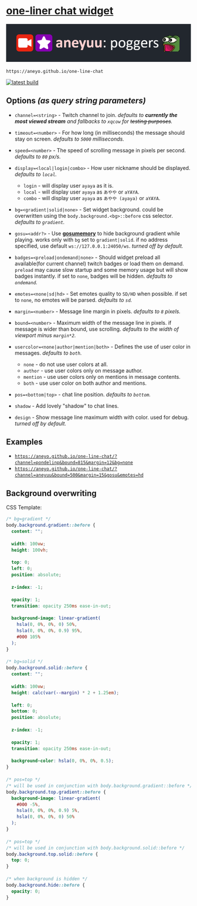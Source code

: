 # [**one-liner chat widget**](https://aneyo.github.io/one-line-chat)

![](./poggers.png)

```
https://aneyo.github.io/one-line-chat
```

[![latest build](https://github.com/aneyo/one-line-chat/actions/workflows/pages/pages-build-deployment/badge.svg)](https://github.com/aneyo/one-line-chat/actions/workflows/pages/pages-build-deployment)

## Options _(as query string parameters)_

- `channel=<string>` - Twitch channel to join. _defaults to **currently the most viewed stream** and fallbacks to `xqcow` for ~~testing purposes~~._

- `timeout=<number>` - For how long (in milliseconds) the message should stay on screen. _defaults to `5000` milliseconds._

- `speed=<number>` - The speed of scrolling message in pixels per second. _defaults to `80` px/s._

- `display=<local|login|combo>` - How user nickname should be displayed. _defaults to `local`._

  - `login` - will display user `ayaya` as it is.
  - `local` - will display user `ayaya` as `あやや` or `aYAYA`.
  - `combo` - will display user `ayaya` as `あやや (ayaya)` or `aYAYA`.

- `bg=<gradient|solid|none>` - Set widget background. could be overwritten using the `body.background.<bg>::before` css selector. _defaults to `gradient`._

- `gosu=<addr?>` - Use [**gosumemory**](https://github.com/l3lackShark/gosumemory) to hide background gradient while playing. works only with `bg` set to `gradient|solid`. if no address specified, use default `ws://127.0.0.1:24050/ws`. _turned off by default._

- `badges=<preload|ondemand|none>` - Should widget preload all available(for current channel) twitch badges or load them on demand. `preload` may cause slow startup and some memory usage but will show badges instantly. if set to `none`, badges will be hidden. _defaults to `ondemand`._

- `emotes=<none|sd|hd>` - Set emotes quality to `SD/HD` when possible. if set to `none`, no emotes will be parsed. _defaults to `sd`._

- `margin=<number>` - Message line margin in pixels. _defaults to `8` pixels._

- `bound=<number>` - Maximum width of the message line in pixels. if message is wider than bound, use scrolling. _defaults to the width of viewport minus `margin*2`._

- `usercolor=<none|author|mention|both>` - Defines the use of user color in messages. _defaults to `both`._

  - `none` - do not use user colors at all.
  - `author` - use user colors only on message author.
  - `mention` - use user colors only on mentions in message contents.
  - `both` - use user color on both author and mentions.

- `pos=<bottom|top>` - chat line position. _defaults to `bottom`._

- `shadow` - Add lovely "shadow" to chat lines.

- `design` - Show message line maximum width with color. used for debug. _turned off by default._

## Examples

- [`https://aneyo.github.io/one-line-chat/?channel=pondelinp&bound=815&margin=12&bg=none`](https://aneyo.github.io/one-line-chat/?channel=pondelinp&bound=815&margin=12&bg=none)
- [`https://aneyo.github.io/one-line-chat/?channel=aneyuu&bound=500&margin=15&gosu&emotes=hd`](https://aneyo.github.io/one-line-chat/?channel=aneyuu&bound=500&margin=15&gosu&emotes=hd)

## Background overwriting

CSS Template:

```css
/* bg=gradient */
body.background.gradient::before {
  content: "";

  width: 100vw;
  height: 100vh;

  top: 0;
  left: 0;
  position: absolute;

  z-index: -1;

  opacity: 1;
  transition: opacity 250ms ease-in-out;

  background-image: linear-gradient(
    hsla(0, 0%, 0%, 0) 50%,
    hsla(0, 0%, 0%, 0.9) 95%,
    #000 105%
  );
}

/* bg=solid */
body.background.solid::before {
  content: "";

  width: 100vw;
  height: calc(var(--margin) * 2 + 1.25em);

  left: 0;
  bottom: 0;
  position: absolute;

  z-index: -1;

  opacity: 1;
  transition: opacity 250ms ease-in-out;

  background-color: hsla(0, 0%, 0%, 0.5);
}

/* pos=top */
/* will be used in conjunction with body.background.gradient::before */
body.background.top.gradient::before {
  background-image: linear-gradient(
    #000 -5%,
    hsla(0, 0%, 0%, 0.9) 5%,
    hsla(0, 0%, 0%, 0) 50%
  );
}

/* pos=top */
/* will be used in conjunction with body.background.solid::before */
body.background.top.solid::before {
  top: 0;
}

/* when background is hidden */
body.background.hide::before {
  opacity: 0;
}
```
